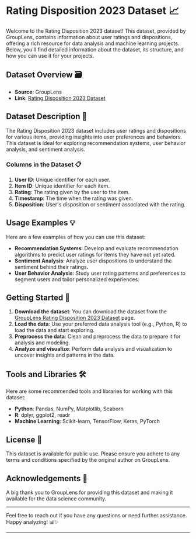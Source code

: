 # Rating Disposition 2023 Dataset 📈

Welcome to the Rating Disposition 2023 dataset! This dataset, provided by GroupLens, contains information about user ratings and dispositions, offering a rich resource for data analysis and machine learning projects. Below, you'll find detailed information about the dataset, its structure, and how you can use it for your projects.

## Dataset Overview 🗃️

- **Source**: GroupLens
- **Link**: [Rating Disposition 2023 Dataset](https://grouplens.org/datasets/rating-disposition-2023/)

## Dataset Description 📝

The Rating Disposition 2023 dataset includes user ratings and dispositions for various items, providing insights into user preferences and behaviors. This dataset is ideal for exploring recommendation systems, user behavior analysis, and sentiment analysis.

### Columns in the Dataset 📋

1. **User ID**: Unique identifier for each user.
2. **Item ID**: Unique identifier for each item.
3. **Rating**: The rating given by the user to the item.
4. **Timestamp**: The time when the rating was given.
5. **Disposition**: User's disposition or sentiment associated with the rating.

## Usage Examples 💡

Here are a few examples of how you can use this dataset:

- **Recommendation Systems**: Develop and evaluate recommendation algorithms to predict user ratings for items they have not yet rated.
- **Sentiment Analysis**: Analyze user dispositions to understand the sentiment behind their ratings.
- **User Behavior Analysis**: Study user rating patterns and preferences to segment users and tailor personalized experiences.

## Getting Started 🚀

1. **Download the dataset**: You can download the dataset from the [GroupLens Rating Disposition 2023 Dataset](https://grouplens.org/datasets/rating-disposition-2023/) page.
2. **Load the data**: Use your preferred data analysis tool (e.g., Python, R) to load the data and start exploring.
3. **Preprocess the data**: Clean and preprocess the data to prepare it for analysis and modeling.
4. **Analyze and visualize**: Perform data analysis and visualization to uncover insights and patterns in the data.

## Tools and Libraries 🛠️

Here are some recommended tools and libraries for working with this dataset:

- **Python**: Pandas, NumPy, Matplotlib, Seaborn
- **R**: dplyr, ggplot2, readr
- **Machine Learning**: Scikit-learn, TensorFlow, Keras, PyTorch

## License 📄

This dataset is available for public use. Please ensure you adhere to any terms and conditions specified by the original author on GroupLens.

## Acknowledgements 🙏

A big thank you to GroupLens for providing this dataset and making it available for the data science community.

---

Feel free to reach out if you have any questions or need further assistance. Happy analyzing! 📊✨

---

